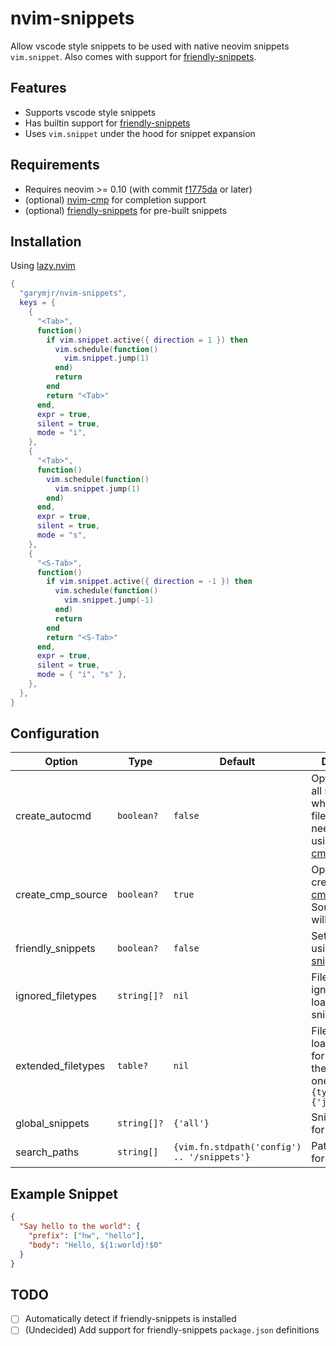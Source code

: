 # nvim-snippets

Allow vscode style snippets to be used with native neovim snippets `vim.snippet`. Also comes with support for [friendly-snippets](https://github.com/rafamadriz/friendly-snippets).

## Features

- Supports vscode style snippets
- Has builtin support for [friendly-snippets](https://github.com/rafamadriz/friendly-snippets)
- Uses `vim.snippet` under the hood for snippet expansion

## Requirements
- Requires neovim >= 0.10 (with commit [f1775da](https://github.com/neovim/neovim/commit/f1775da07fe48da629468bcfcc2a8a6c4c3f40ed) or later)
- (optional) [nvim-cmp](https://github.com/hrsh7th/nvim-cmp) for completion support
- (optional) [friendly-snippets](https://github.com/rafamadriz/friendly-snippets) for pre-built snippets

## Installation

Using [lazy.nvim](https://github.com/folke/lazy.nvim)

```lua
{
  "garymjr/nvim-snippets",
  keys = {
    {
      "<Tab>",
      function()
        if vim.snippet.active({ direction = 1 }) then
          vim.schedule(function()
            vim.snippet.jump(1)
          end)
          return
        end
        return "<Tab>"
      end,
      expr = true,
      silent = true,
      mode = "i",
    },
    {
      "<Tab>",
      function()
        vim.schedule(function()
          vim.snippet.jump(1)
        end)
      end,
      expr = true,
      silent = true,
      mode = "s",
    },
    {
      "<S-Tab>",
      function()
        if vim.snippet.active({ direction = -1 }) then
          vim.schedule(function()
            vim.snippet.jump(-1)
          end)
          return
        end
        return "<S-Tab>"
      end,
      expr = true,
      silent = true,
      mode = { "i", "s" },
    },
  },
}
```

## Configuration

| Option           | Type      | Default                                   | Description           |
-------------------|-----------|-------------------------------------------|------------------------
create_autocmd     | `boolean?`  | `false`                                     | Optionally load all snippets when opening a file. Only needed if not using [nvim-cmp](https://github.com/hrsh7th/nvim-cmp).
create_cmp_source  | `boolean?`  | `true`                                      | Optionally create a [nvim-cmp](https://github.com/hrsh7th/nvim-cmp) source. Source name will be `snippets`.
friendly_snippets  | `boolean?`  | `false`                                     | Set to true if using [friendly-snippets](https://github.com/rafamadriz/friendly-snippets).
ignored_filetypes  | `string[]?` | `nil`                                       | Filetypes to ignore when loading snippets.
extended_filetypes | `table?`    | `nil`                                       | Filetypes to load snippets for in addition to the default ones. `ex: {typescript = {'javascript'}}`
global_snippets    | `string[]?` | `{'all'}`                                   | Snippets to load for all filetypes.
search_paths       | `string[]`  | `{vim.fn.stdpath('config') .. '/snippets'}` | Paths to search for snippets.

## Example Snippet

```json
{
  "Say hello to the world": {
    "prefix": ["hw", "hello"],
    "body": "Hello, ${1:world}!$0"
  }
}
```

## TODO
- [ ] Automatically detect if friendly-snippets is installed
- [ ] (Undecided) Add support for friendly-snippets `package.json` definitions

<!-- vim: set ft=markdown: -->